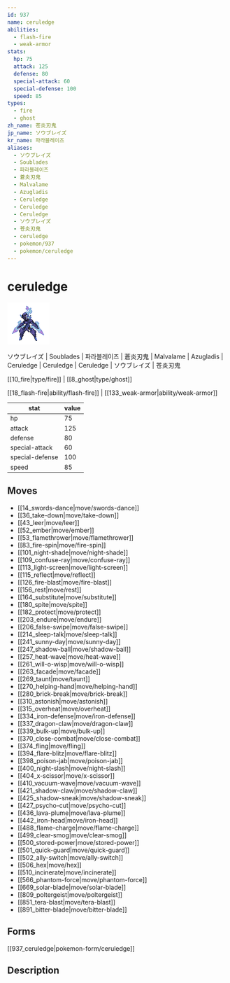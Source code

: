 ```yaml
---
id: 937
name: ceruledge
abilities:
  - flash-fire
  - weak-armor
stats:
  hp: 75
  attack: 125
  defense: 80
  special-attack: 60
  special-defense: 100
  speed: 85
types:
  - fire
  - ghost
zh_name: 苍炎刃鬼
jp_name: ソウブレイズ
kr_name: 파라블레이즈
aliases:
  - ソウブレイズ
  - Soublades
  - 파라블레이즈
  - 蒼炎刃鬼
  - Malvalame
  - Azugladis
  - Ceruledge
  - Ceruledge
  - Ceruledge
  - ソウブレイズ
  - 苍炎刃鬼
  - ceruledge
  - pokemon/937
  - pokemon/ceruledge
---
```

# ceruledge

![](https://raw.githubusercontent.com/PokeAPI/sprites/master/sprites/pokemon/937.png)

ソウブレイズ | Soublades | 파라블레이즈 | 蒼炎刃鬼 | Malvalame | Azugladis | Ceruledge | Ceruledge | Ceruledge | ソウブレイズ | 苍炎刃鬼

[[10_fire|type/fire]] | [[8_ghost|type/ghost]]

[[18_flash-fire|ability/flash-fire]] | [[133_weak-armor|ability/weak-armor]]

|stat|value|
|---|---|
|hp|75|
|attack|125|
|defense|80|
|special-attack|60|
|special-defense|100|
|speed|85|


## Moves

- [[14_swords-dance|move/swords-dance]]
- [[36_take-down|move/take-down]]
- [[43_leer|move/leer]]
- [[52_ember|move/ember]]
- [[53_flamethrower|move/flamethrower]]
- [[83_fire-spin|move/fire-spin]]
- [[101_night-shade|move/night-shade]]
- [[109_confuse-ray|move/confuse-ray]]
- [[113_light-screen|move/light-screen]]
- [[115_reflect|move/reflect]]
- [[126_fire-blast|move/fire-blast]]
- [[156_rest|move/rest]]
- [[164_substitute|move/substitute]]
- [[180_spite|move/spite]]
- [[182_protect|move/protect]]
- [[203_endure|move/endure]]
- [[206_false-swipe|move/false-swipe]]
- [[214_sleep-talk|move/sleep-talk]]
- [[241_sunny-day|move/sunny-day]]
- [[247_shadow-ball|move/shadow-ball]]
- [[257_heat-wave|move/heat-wave]]
- [[261_will-o-wisp|move/will-o-wisp]]
- [[263_facade|move/facade]]
- [[269_taunt|move/taunt]]
- [[270_helping-hand|move/helping-hand]]
- [[280_brick-break|move/brick-break]]
- [[310_astonish|move/astonish]]
- [[315_overheat|move/overheat]]
- [[334_iron-defense|move/iron-defense]]
- [[337_dragon-claw|move/dragon-claw]]
- [[339_bulk-up|move/bulk-up]]
- [[370_close-combat|move/close-combat]]
- [[374_fling|move/fling]]
- [[394_flare-blitz|move/flare-blitz]]
- [[398_poison-jab|move/poison-jab]]
- [[400_night-slash|move/night-slash]]
- [[404_x-scissor|move/x-scissor]]
- [[410_vacuum-wave|move/vacuum-wave]]
- [[421_shadow-claw|move/shadow-claw]]
- [[425_shadow-sneak|move/shadow-sneak]]
- [[427_psycho-cut|move/psycho-cut]]
- [[436_lava-plume|move/lava-plume]]
- [[442_iron-head|move/iron-head]]
- [[488_flame-charge|move/flame-charge]]
- [[499_clear-smog|move/clear-smog]]
- [[500_stored-power|move/stored-power]]
- [[501_quick-guard|move/quick-guard]]
- [[502_ally-switch|move/ally-switch]]
- [[506_hex|move/hex]]
- [[510_incinerate|move/incinerate]]
- [[566_phantom-force|move/phantom-force]]
- [[669_solar-blade|move/solar-blade]]
- [[809_poltergeist|move/poltergeist]]
- [[851_tera-blast|move/tera-blast]]
- [[891_bitter-blade|move/bitter-blade]]

## Forms



[[937_ceruledge|pokemon-form/ceruledge]]

## Description



